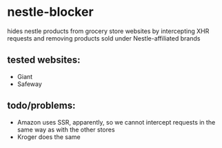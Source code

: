 # nestle-blocker

hides nestle products from grocery store websites by intercepting XHR requests and removing products sold under Nestle-affiliated brands

## tested websites:

- Giant
- Safeway

## todo/problems:

- Amazon uses SSR, apparently, so we cannot intercept requests in the same way as with the other stores
- Kroger does the same
